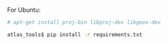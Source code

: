 For Ubuntu:

```bash
# apt-get install proj-bin libproj-dev libgeos-dev
```

```bash
atlas_tools$ pip install -r requirements.txt
```
